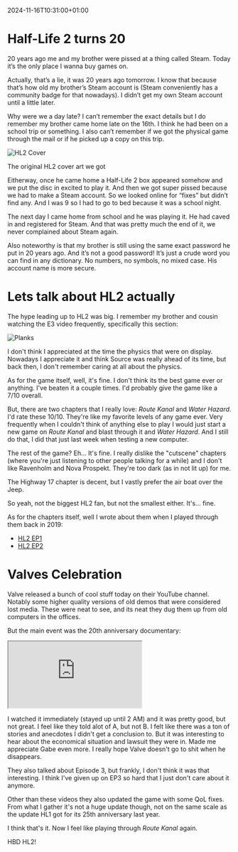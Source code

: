2024-11-16T10:31:00+01:00
# Half-Life 2 turns 20

20 years ago me and my brother were pissed at a thing called Steam. Today it’s the only place I wanna buy games on. 

Actually, that’s a lie, it was 20 years ago tomorrow. I know that because that’s how old my brother’s Steam account is (Steam conveniently has a community badge for that nowadays). I didn’t get my own Steam account until a little later. 

Why were we a day late? I can’t remember the exact details but I do remember my brother came home late on the 16th. I think he had been on a school trip or something. I also can’t remember if we got the physical game through the mail or if he picked up a copy on this trip.  

![HL2 Cover](https://djsimg.org/76a2bdce4714809dd1bb5ca2bf0dd858.jpg)
<figcaption>The original HL2 cover art we got</figcaption>

Eitherway, once he came home a Half-Life 2 box appeared somehow and we put the disc in excited to play it. And then we got super pissed because we had to make a Steam account. So we looked online for “fixes” but didn’t find any. And I was 9 so I had to go to bed because it was a school night. 

The next day I came home from school and he was playing it. He had caved in and registered for Steam. And that was pretty much the end of it, we never complained about Steam again. 

Also noteworthy is that my brother is still using the same exact password he put in 20 years ago. And it’s not a good password! It’s just a crude word you can find in any dictionary. No numbers, no symbols, no mixed case. His account name is more secure. 

# Lets talk about HL2 actually

The hype leading up to HL2 was big. I remember my brother and cousin watching the E3 video frequently, specifically this section:

![Planks](https://djsimg.org/ad57c75f5a85da7eb8fdd66acb74657a.jpg)

I don't think I appreciated at the time the physics that were on display. Nowadays I appreciate it and think Source was really ahead of its time, but back then, I don't remember caring at all about the physics.

As for the game itself, well, it's fine. I don't think its the best game ever or anything. I've beaten it a couple times. I'd probably give the game like a 7/10 overall. 

But, there are two chapters that I really love: *Route Kanal* and *Water Hazard*. I'd rate these 10/10. They're like my favorite levels of any game ever. Very frequently when I couldn't think of anything else to play I would just start a new game on *Route Kanal* and blast through it and *Water Hazard*. And I still do that, I did that just last week when testing a new computer.

The rest of the game? Eh... It's fine. I really dislike the "cutscene" chapters (where you're just listening to other people talking for a while) and I don't like Ravenholm and Nova Prospekt. They're too dark (as in not lit up) for me.

The Highway 17 chapter is decent, but I vastly prefer the air boat over the Jeep.

So yeah, not the biggest HL2 fan, but not the smallest either. It's... fine. 

As for the chapters itself, well I wrote about them when I played through them back in 2019:

- [HL2 EP1](https://lambdan.se/blog/2019/12/01/hl2-ep1/)
- [HL2 EP2](https://lambdan.se/blog/2019/12/01/hl2-ep2/)

# Valves Celebration

Valve released a bunch of cool stuff today on their YouTube channel. Notably some higher quality versions of old demos that were considered lost media. These were neat to see, and its neat they dug them up from old computers in the offices.

But the main event was the 20th anniversary documentary:

<div class="video-container">
<iframe class="embed-responsive-item" src="https://www.youtube.com/embed/YCjNT9qGjh4"></iframe>
</div>

I watched it immediately (stayed up until 2 AM) and it was pretty good, but not great. I feel like they told alot of A, but not B. I felt like there was a ton of stories and anecdotes I didn't get a conclusion to.
But it was interesting to hear about the economical situation and lawsuit they were in. Made me appreciate Gabe even more. I really hope Valve doesn't go to shit when he disappears.

They also talked about Episode 3, but frankly, I don't think it was that interesting. I think I've given up on EP3 so hard that I just don't care about it anymore.

Other than these videos they also updated the game with some QoL fixes. From what I gather it's not a huge update though, not on the same scale as the update HL1 got for its 25th anniversary last year.

I think that's it. Now I feel like playing through *Route Kanal* again.

HBD HL2!
